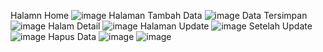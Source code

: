Halamn Home
![image](https://github.com/user-attachments/assets/85716fcf-7d70-44ae-b601-7288132c66a9)
Halaman Tambah Data
![image](https://github.com/user-attachments/assets/76bd82df-6998-4aa9-8c92-db92cdec4a53)
Data Tersimpan
![image](https://github.com/user-attachments/assets/f05ecf34-d3b0-4d83-a834-f64912c14399)
Halam Detail 
![image](https://github.com/user-attachments/assets/f7d3dfca-1386-456b-92ba-c10324d7c4d4)
Halaman Update
![image](https://github.com/user-attachments/assets/9fe85706-0e85-475a-b332-1a37835ecd55)
Setelah Update
![image](https://github.com/user-attachments/assets/e4e1b488-6213-4a29-8e0a-56bc97b8595d)
Hapus Data
![image](https://github.com/user-attachments/assets/310594b7-9dfc-435a-930f-0a8daee71d7c)
![image](https://github.com/user-attachments/assets/8a443bf4-e5b0-4713-abe4-ec662655323c)

